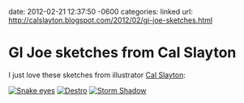 date: 2012-02-21 12:37:50 -0600
categories: linked
url: http://calslayton.blogspot.com/2012/02/gi-joe-sketches.html

# GI Joe sketches from Cal Slayton

I just love these sketches from illustrator [Cal
Slayton](https://twitter.com/#!/calslayton):

[![Snake
eyes](http://thumbs.cl.ly/433V0v343f1E3O2t100x)](http://calslayton.blogspot.com/2012/02/gi-joe-sketches.html)
[![Destro](http://thumbs.cl.ly/352F3x220H2a3k3m3m0e)](http://calslayton.blogspot.com/2012/02/gi-joe-sketches.html)
[![Storm
Shadow](http://thumbs.cl.ly/2A2q2f442r310r311Z0Y)](http://calslayton.blogspot.com/2012/02/gi-joe-sketches.html)

